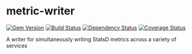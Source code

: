 metric-writer
=============

[![Gem Version](https://badge.fury.io/rb/metric-writer.png)](http://badge.fury.io/rb/metric-writer)
[![Build Status](https://travis-ci.org/jeffchao/metric-writer.png?branch=master)](https://travis-ci.org/jeffchao/metric-writer)
[![Dependency Status](https://gemnasium.com/jeffchao/metric-writer.png)](https://gemnasium.com/jeffchao/metric-writer.png)
[![Coverage Status](https://coveralls.io/repos/jeffchao/metric-writer/badge.png)](https://coveralls.io/r/jeffchao/metric-writer)

A writer for simultaneously writing StatsD metrics across a variety of services
